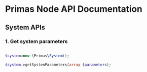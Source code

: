 # Primas Node API Documentation

## System APIs

### 1. Get system parameters

```php

$system=new \Primas\System();

$system->getSystemParameters(array $parameters);

```
